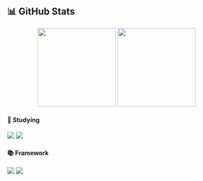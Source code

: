 ## 📊 GitHub Stats


<div align="center">
  <img 
       src="https://github-readme-stats.vercel.app/api?username=gyb357&show_icons=true&theme=dark" 
       height="180em" 
  />
  <img 
       src="https://github-readme-stats.vercel.app/api/top-langs/?username=gyb357&langs_count=8&layout=compact&theme=dark" 
       height="180em" 
  />
</div>


#### 📖 Studying
<img src="https://img.shields.io/badge/Python-3776AB?style=for-the-badge&logo=Python&logoColor=white">
<img src="https://img.shields.io/badge/R-276DC3?style=for-the-badge&logo=R&logoColor=white">

#### 📚 Framework
<img src="https://img.shields.io/badge/Pytorch-EE4C2C?style=for-the-badge&logo=Pytorch&logoColor=white">
<img src="https://img.shields.io/badge/Tensorflow-FF6F00?style=for-the-badge&logo=Tensorflow&logoColor=white">


